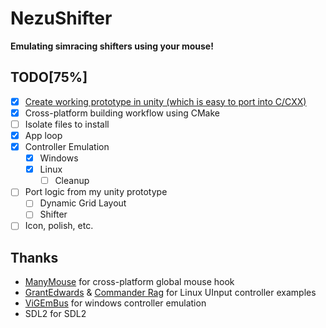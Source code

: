 ﻿# NezuShifter

**Emulating simracing shifters using your mouse!**

## TODO[75%]

- [x] [Create working prototype in unity (which is easy to port into C/CXX)](https://github.com/Artemis-chan/ShifterEmuPrototype)
- [x] Cross-platform building workflow using CMake
- [ ] Isolate files to install
- [x] App loop
- [x] Controller Emulation
  - [x] Windows
  - [x] Linux
    - [ ] Cleanup
- [ ] Port logic from my unity prototype
  - [ ] Dynamic Grid Layout
  - [ ] Shifter
- [ ] Icon, polish, etc.

## Thanks

- [ManyMouse](https://github.com/icculus/manymouse) for cross-platform global mouse hook
- [GrantEdwards](https://github.com/GrantEdwards/uinput-joystick-demo) & [Commander Rag](https://github.com/CommanderRag/xbox-controller-emulator-linux) for Linux UInput controller examples
- [ViGEmBus](https://github.com/ViGEm/ViGEmBus) for windows controller emulation
- SDL2 for SDL2
